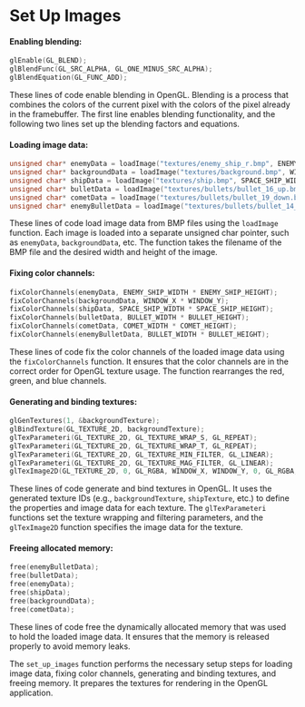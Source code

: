 # Set Up Images
#### Enabling blending:
```c
glEnable(GL_BLEND);
glBlendFunc(GL_SRC_ALPHA, GL_ONE_MINUS_SRC_ALPHA);
glBlendEquation(GL_FUNC_ADD);
```
These lines of code enable blending in OpenGL. Blending is a process that combines the colors of the current pixel with the colors of the pixel already in the framebuffer. The first line enables blending functionality, and the following two lines set up the blending factors and equations.

#### Loading image data:
```c
unsigned char* enemyData = loadImage("textures/enemy_ship_r.bmp", ENEMY_SHIP_WIDTH, ENEMY_SHIP_HEIGHT);
unsigned char* backgroundData = loadImage("textures/background.bmp", WINDOW_X, WINDOW_Y);
unsigned char* shipData = loadImage("textures/ship.bmp", SPACE_SHIP_WIDTH, SPACE_SHIP_HEIGHT);
unsigned char* bulletData = loadImage("textures/bullets/bullet_16_up.bmp", BULLET_WIDTH, BULLET_HEIGHT);
unsigned char* cometData = loadImage("textures/bullets/bullet_19_down.bmp", COMET_WIDTH, COMET_HEIGHT);
unsigned char* enemyBulletData = loadImage("textures/bullets/bullet_14_down.bmp", BULLET_WIDTH, BULLET_HEIGHT);
```
These lines of code load image data from BMP files using the `loadImage` function. Each image is loaded into a separate unsigned char pointer, such as `enemyData`, `backgroundData`, etc. The function takes the filename of the BMP file and the desired width and height of the image.

#### Fixing color channels:
```c
fixColorChannels(enemyData, ENEMY_SHIP_WIDTH * ENEMY_SHIP_HEIGHT);
fixColorChannels(backgroundData, WINDOW_X * WINDOW_Y);
fixColorChannels(shipData, SPACE_SHIP_WIDTH * SPACE_SHIP_HEIGHT);
fixColorChannels(bulletData, BULLET_WIDTH * BULLET_HEIGHT);
fixColorChannels(cometData, COMET_WIDTH * COMET_HEIGHT);
fixColorChannels(enemyBulletData, BULLET_WIDTH * BULLET_HEIGHT);
```
These lines of code fix the color channels of the loaded image data using the `fixColorChannels` function. It ensures that the color channels are in the correct order for OpenGL texture usage. The function rearranges the red, green, and blue channels.

#### Generating and binding textures:
```c
glGenTextures(1, &backgroundTexture);
glBindTexture(GL_TEXTURE_2D, backgroundTexture);
glTexParameteri(GL_TEXTURE_2D, GL_TEXTURE_WRAP_S, GL_REPEAT);
glTexParameteri(GL_TEXTURE_2D, GL_TEXTURE_WRAP_T, GL_REPEAT);
glTexParameteri(GL_TEXTURE_2D, GL_TEXTURE_MIN_FILTER, GL_LINEAR);
glTexParameteri(GL_TEXTURE_2D, GL_TEXTURE_MAG_FILTER, GL_LINEAR);
glTexImage2D(GL_TEXTURE_2D, 0, GL_RGBA, WINDOW_X, WINDOW_Y, 0, GL_RGBA, GL_UNSIGNED_BYTE, backgroundData);
```
These lines of code generate and bind textures in OpenGL. It uses the generated texture IDs (e.g., `backgroundTexture`, `shipTexture`, etc.) to define the properties and image data for each texture. The `glTexParameteri` functions set the texture wrapping and filtering parameters, and the `glTexImage2D` function specifies the image data for the texture.

#### Freeing allocated memory:
```c
free(enemyBulletData);
free(bulletData);
free(enemyData);
free(shipData);
free(backgroundData);
free(cometData);
```
These lines of code free the dynamically allocated memory that was used to hold the loaded image data. It ensures that the memory is released properly to avoid memory leaks.

The `set_up_images` function performs the necessary setup steps for loading image data, fixing color channels, generating and binding textures, and freeing memory. It prepares the textures for rendering in the OpenGL application.
